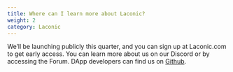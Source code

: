 ```yaml
---
title: Where can I learn more about Laconic?
weight: 2
category: Laconic
---
```


We’ll be launching publicly this quarter, and you can sign up at Laconic.com to get early access. You can learn more about us on our Discord or by accessing the Forum. DApp developers can find us on [Github](https://github.com/LaconicNetwork).
